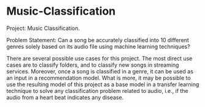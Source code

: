 # Music-Classification

Project: Music Classification.

Problem Statement: Can a song be accurately classified into 10 different genres solely based on its audio file using machine learning techniques?

There are several possible use cases for this project. The most direct use cases are to classify folders, and to classify new songs in streaming services. Moreover, once a song is classified in a genre, it can be used as an input in a recommendation model. What is more, it may be possible to use the resulting model of this project as a base model in a transfer learning technique to solve any classification problem related to audio, i.e., if the audio from a heart beat indicates any disease.  
